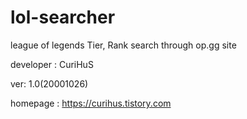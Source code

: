 # lol-searcher
league of legends Tier, Rank search through op.gg site

developer : CuriHuS 
  
  
ver: 1.0(20001026) 
  
  
homepage : https://curihus.tistory.com
